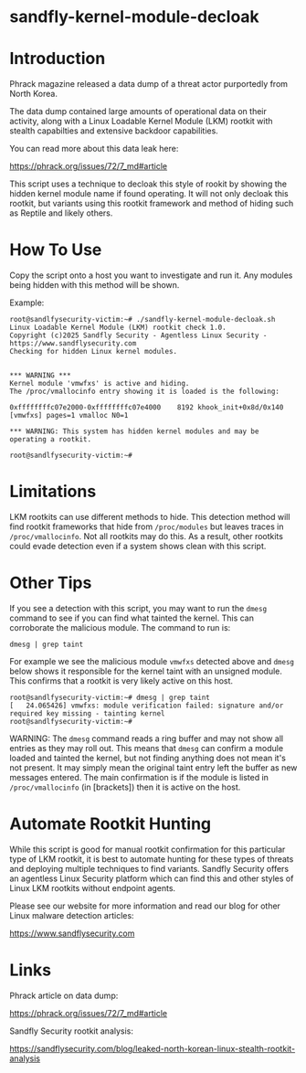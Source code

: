 # sandfly-kernel-module-decloak

# Introduction

Phrack magazine released a data dump of a threat actor purportedly from North 
Korea. 

The data dump contained large amounts of operational data on their activity, 
along with a Linux Loadable Kernel Module (LKM) rootkit with stealth 
capabilties and extensive backdoor capabilities. 

You can read more about this data leak here:

https://phrack.org/issues/72/7_md#article

This script uses a technique to decloak this style of rookit by showing the 
hidden kernel module name if found operating. It will not only decloak this 
rootkit, but variants using this rootkit framework and method of hiding such 
as Reptile and likely others.

# How To Use

Copy the script onto a host you want to investigate and run it. Any modules 
being hidden with this method will be shown. 

Example:

```
root@sandlfysecurity-victim:~# ./sandfly-kernel-module-decloak.sh 
Linux Loadable Kernel Module (LKM) rootkit check 1.0.
Copyright (c)2025 Sandfly Security - Agentless Linux Security - https://www.sandflysecurity.com
Checking for hidden Linux kernel modules.


*** WARNING ***
Kernel module 'vmwfxs' is active and hiding.
The /proc/vmallocinfo entry showing it is loaded is the following: 

0xffffffffc07e2000-0xffffffffc07e4000    8192 khook_init+0x8d/0x140 [vmwfxs] pages=1 vmalloc N0=1

*** WARNING: This system has hidden kernel modules and may be operating a rootkit.

root@sandlfysecurity-victim:~# 

```

# Limitations

LKM rootkits can use different methods to hide. This detection method will find 
rootkit frameworks that hide from `/proc/modules` but leaves traces in 
`/proc/vmallocinfo`. Not all rootkits may do this. As a result, other rootkits 
could evade detection even if a system shows clean with this script. 

# Other Tips

If you see a detection with this script, you may want to run the `dmesg` command 
to see if you can find what tainted the kernel. This can corroborate the malicious 
module. The command to run is:

```
dmesg | grep taint
```

For example we see the malicious module `vmwfxs` detected above and `dmesg` below 
shows it responsible for the kernel taint with an unsigned module. This confirms 
that a rootkit is very likely active on this host. 

```
root@sandlfysecurity-victim:~# dmesg | grep taint
[   24.065426] vmwfxs: module verification failed: signature and/or required key missing - tainting kernel
root@sandlfysecurity-victim:~# 
```

WARNING: The `dmesg` command reads a ring buffer and may not show all entries 
as they may roll out. This means that `dmesg` can confirm a module loaded and 
tainted the kernel, but not finding anything does not mean it's not present. 
It may simply mean the original taint entry left the buffer as new messages 
entered. The main confirmation is if the module is listed in `/proc/vmallocinfo` 
(in [brackets]) then it is active on the host.


# Automate Rootkit Hunting

While this script is good for manual rootkit confirmation for this particular 
type of LKM rootkit, it is best to automate hunting for these types of threats 
and deploying multiple techniques to find variants. Sandfly Security offers an 
agentless Linux Security platform which can find this and other styles of Linux 
LKM rootkits without endpoint agents.

Please see our website for more information and read our blog for other Linux 
malware detection articles:

https://www.sandflysecurity.com


# Links

Phrack article on data dump:

https://phrack.org/issues/72/7_md#article

Sandfly Security rootkit analysis:

https://sandflysecurity.com/blog/leaked-north-korean-linux-stealth-rootkit-analysis
